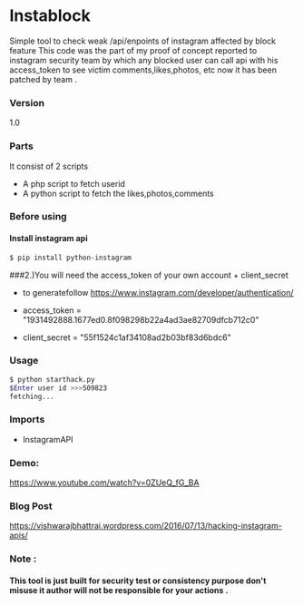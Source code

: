 # Instablock
Simple tool to check weak /api/enpoints of instagram affected by block feature
This code was the part of my proof of concept reported to instagram security team by which any blocked user can call api with his access_token to see victim comments,likes,photos, etc now it has been patched by team .


### Version
1.0

### Parts 
It consist of 2 scripts
* A php script to fetch userid 
* A python script to fetch the likes,photos,comments

### Before using 
#### Install instagram api 
```sh
$ pip install python-instagram
```
###2.)You will need the access_token of your own account + client_secret 
* to generatefollow https://www.instagram.com/developer/authentication/

* access_token = "1931492888.1677ed0.8f098298b22a4ad3ae82709dfcb712c0"
* client_secret = "55f1524c1af34108ad2b03bf83d6bdc6"

### Usage

```sh
$ python starthack.py
$Enter user id >>>509823
fetching...

```

### Imports

* InstagramAPI


### Demo: 
https://www.youtube.com/watch?v=0ZUeQ_fG_BA 

### Blog Post 
https://vishwarajbhattrai.wordpress.com/2016/07/13/hacking-instagram-apis/

### Note :
#### This tool is just built for security test or consistency purpose don't misuse it author  will not be responsible for your actions .
  
